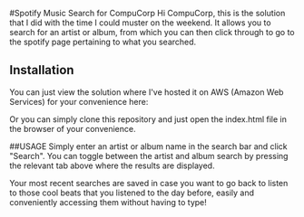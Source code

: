 #Spotify Music Search for CompuCorp
Hi CompuCorp, this is the solution that I did with the time I could muster on the weekend. It allows you to search for an artist 
or album, from which you can then click through to go to the spotify page pertaining to what you searched.

## Installation
You can just view the solution where I've hosted it on AWS (Amazon Web Services) for your convenience here:

Or you can simply clone this repository and just open the index.html file in the browser of your convenience.

##USAGE
Simply enter an artist or album name in the search bar and click "Search". You can toggle between the artist and album search 
by pressing the relevant tab above where the results are displayed.

Your most recent searches are saved in case you want to go back to listen to those cool beats that you listened to the day before, 
easily and conveniently accessing them without having to type!
